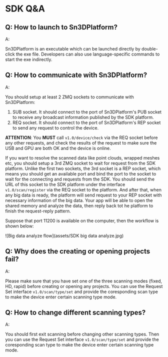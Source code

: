 # SDK Q&A

## Q: How to launch to Sn3DPlatform?

A:

Sn3DPlatform is an executable which can be launched directly by double-click the exe file. Developers can also use language-specific commands to start the exe indirectly.

## Q: How to communicate with Sn3DPlatform?

A:

You should setup at least 2 ZMQ sockets to communicate with Sn3DPlatform:

1. SUB socket. It should connect to the port of Sn3DPlatform's PUB socket to receive any broadcast information published by the SDK platform.
2. REQ socket. It should connect to the port of Sn3DPlatform's REP socket to send any request to control the device.

**ATTENTION**: You **MUST** call `v1.0/device/check` via the REQ socket before any other requests, and check the results of the request to make sure the USB and GPU are both OK and the device is online.

If you want to resolve the scanned data like point clouds, wrapped meshes etc, you should setup a 3rd ZMQ socket to wait for request from the SDK platform. Unlike the first two sockets, the 3rd socket is a REP socket, which means you should get an available port and bind the port to the socket to wait for the connecting and requests from the SDK. You should send the URL of this socket to the SDK platform under the interface `v1.0/scan/register` via the REQ socket to the platform. And after that, when any big data is ready, the platform will send request to your REP socket with necessary information of the big data. Your app will be able to open the shared memory and analyze the data, then reply back tot he platform to finish the request-reply pattern.

Suppose that port 11200 is available on the computer, then the workflow is shown below:

![Big data analyze flow](assets/SDK big data analyze.jpg)

## Q: Why does the creating or opening projects fail?

A:

Please make sure that you have set one of the three scanning modes (fixed, HD, rapid) before creating or opening any projects. You can use the Request Set interface `v1.0/scan/type/set` and provide the coresponding scan type to make the device enter certain scanning type mode.

## Q: How to change different scanning types?

A:

You should first exit scanning before changing other scanning types. Then you can use the Request Set interface `v1.0/scan/type/set` and provide the coresponding scan type to make the device enter certain scanning type mode.